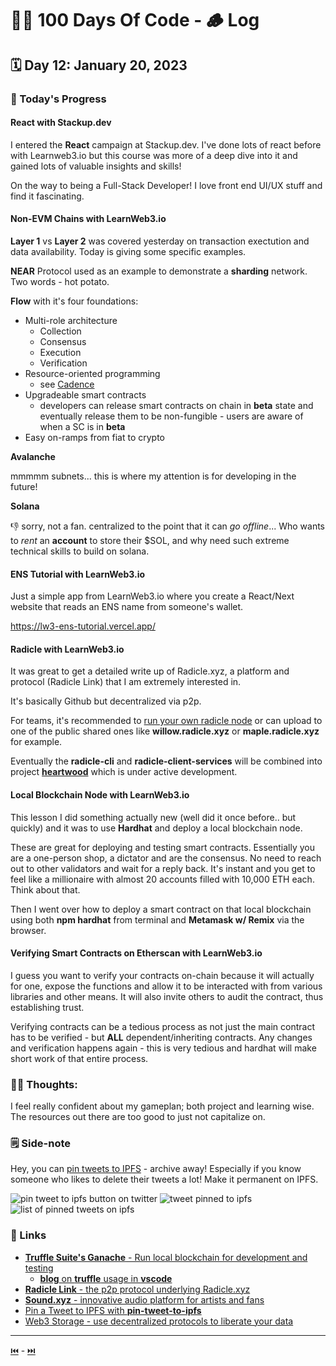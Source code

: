# 👨‍💻 100 Days Of Code - 🪵 Log

## 🗓️ Day 12: January 20, 2023

### **🥵 Today's Progress**
#### React with Stackup.dev
I entered the **React** campaign at Stackup.dev. I've done lots of react before with Learnweb3.io but this course was more of a deep dive into it and gained lots of valuable insights and skills!

On the way to being a Full-Stack Developer! I love front end UI/UX stuff and find it fascinating.

#### Non-EVM Chains with LearnWeb3.io

**Layer 1** vs **Layer 2** was covered yesterday on transaction exectution and data availability. Today is giving some specific examples.

**NEAR** Protocol used as an example to demonstrate a **sharding** network. Two words - hot potato.

**Flow** with it's four foundations:

- Multi-role architecture
    - Collection
    - Consensus
    - Execution
    - Verification
- Resource-oriented programming
  - see [Cadence](https://developers.flow.com/cadence)
- Upgradeable smart contracts
  - developers can release smart contracts on chain in **beta** state and eventually release them to be non-fungible - users are aware of when a SC is in **beta**
- Easy on-ramps from fiat to crypto

**Avalanche**

mmmmm subnets... this is where my attention is for developing in the future!

**Solana**

👎 sorry, not a fan. centralized to the point that it can *go offline*... Who wants to *rent* an **account** to store their $SOL, and why need such extreme technical skills to build on solana.

#### ENS Tutorial with LearnWeb3.io
Just a simple app from LearnWeb3.io where you create a React/Next website that reads an ENS name from someone's wallet.

https://lw3-ens-tutorial.vercel.app/

#### Radicle with LearnWeb3.io
It was great to get a detailed write up of Radicle.xyz, a platform and protocol (Radicle Link) that I am extremely interested in.

It's basically Github but decentralized via p2p.

For teams, it's recommended to [run your own radicle node](https://github.com/radicle-dev/radicle-client-services) or can upload to one of the public shared ones like **willow.radicle.xyz** or **maple.radicle.xyz** for example.

Eventually the **radicle-cli** and **radicle-client-services** will be combined into project [**heartwood**](https://github.com/radicle-dev/heartwood) which is under active development.

#### Local Blockchain Node with LearnWeb3.io
This lesson I did something actually new (well did it once before.. but quickly) and it was to use **Hardhat** and deploy a local blockchain node.

These are great for deploying and testing smart contracts. Essentially you are a one-person shop, a dictator and are the consensus. No need to reach out to other validators and wait for a reply back. It's instant and you get to feel like a millionaire with almost 20 accounts filled with 10,000 ETH each. Think about that.

Then I went over how to deploy a smart contract on that local blockchain using both **npm hardhat** from terminal and **Metamask w/ Remix** via the browser.

#### Verifying Smart Contracts on Etherscan with LearnWeb3.io
I guess you want to verify your contracts on-chain because it will actually for one, expose the functions and allow it to be interacted with from various libraries and other means. It will also invite others to audit the contract, thus establishing trust.

Verifying contracts can be a tedious process as not just the main contract has to be verified - but **ALL** dependent/inheriting contracts. Any changes and verification happens again - this is very tedious and hardhat will make short work of that entire process.
### **😶‍🌫 Thoughts:**
I feel really confident about my gameplan; both project and learning wise. The resources out there are too good to just not capitalize on.

### **🗒️ Side-note**
Hey, you can [pin tweets to IPFS](https://chrome.google.com/webstore/detail/pin-tweet-to-ipfs/bkbejdaeamaehgpodkjdbkhkofpijagn) - archive away! Especially if you know someone who likes to delete their tweets a lot! Make it permanent on IPFS.

![pin tweet to ipfs button on twitter](https://imgur.com/UiLJX8U.png)
![tweet pinned to ipfs](https://imgur.com/BIdscnX.png)
![list of pinned tweets on ipfs](https://imgur.com/HUQ8Sin.png)

### **🔗 Links**
 - [**Truffle Suite's Ganache** - Run local blockchain for development and testing](https://trufflesuite.com/ganache/)
   - [**blog** on **truffle** usage in **vscode**](https://trufflesuite.com/blog/build-on-web3-with-truffle-vs-code-extension/)
 - [**Radicle Link** - the p2p protocol underlying Radicle.xyz](https://github.com/radicle-dev/radicle-link)
 - [**Sound.xyz** - innovative audio platform for artists and fans](https://sound.xyz)
 - [Pin a Tweet to IPFS with **pin-tweet-to-ipfs**](https://chrome.google.com/webstore/detail/pin-tweet-to-ipfs/bkbejdaeamaehgpodkjdbkhkofpijagn)
 - [Web3 Storage - use decentralized protocols to liberate your data](https://web3.storage/)

 ***

[⏮️](011.md) - [⏭️](013.md)